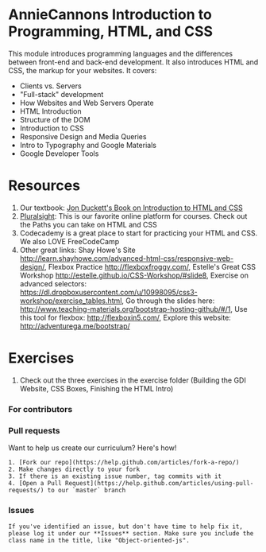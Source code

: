 # AnnieCannons Introduction to Programming, HTML, and CSS

This module introduces programming languages and the differences between front-end and back-end development. It also introduces HTML and CSS, the markup for your websites. It covers:

<ul>
<li>Clients vs. Servers</li>
<li>"Full-stack" development</li>
<li>How Websites and Web Servers Operate</li>
<li>HTML Introduction</li>
<li>Structure of the DOM</li>
<li>Introduction to CSS</li>
<li>Responsive Design and Media Queries</li>
<li>Intro to Typography and Google Materials</li>
<li>Google Developer Tools</li>
</ul>

# Resources
1) Our textbook: <a href="http://www.wiley.com/WileyCDA/WileyTitle/productCd-1118008189.html">Jon Duckett's Book on Introduction to HTML and CSS</a>
2) <a href="https://www.pluralsight.com/">Pluralsight</a>: This is our favorite online platform for courses. Check out the Paths you can take on HTML and CSS
3) Codecademy is a great place to start for practicing your HTML and CSS. We also LOVE FreeCodeCamp
4) Other great links: Shay Howe's Site http://learn.shayhowe.com/advanced-html-css/responsive-web-design/, Flexbox Practice http://flexboxfroggy.com/, Estelle's Great CSS Workshop http://estelle.github.io/CSS-Workshop/#slide8, Exercise on advanced selectors: https://dl.dropboxusercontent.com/u/10998095/css3-workshop/exercise_tables.html, Go through the slides here: http://www.teaching-materials.org/bootstrap-hosting-github/#/1, Use this tool for flexbox: http://flexboxin5.com/, Explore this website: http://adventurega.me/bootstrap/

# Exercises
1) Check out the three exercises in the exercise folder (Building the GDI Website, CSS Boxes, Finishing the HTML Intro)

 
  ### For contributors
  ### Pull requests

  Want to help us create our curriculum? Here's how!

    1. [Fork our repo](https://help.github.com/articles/fork-a-repo/)
    2. Make changes directly to your fork
    3. If there is an existing issue number, tag commits with it
    4. [Open a Pull Request](https://help.github.com/articles/using-pull-requests/) to our `master` branch

  ### Issues

    If you've identified an issue, but don't have time to help fix it, please log it under our **Issues** section. Make sure you include the class name in the title, like "Object-oriented-js". 
  
